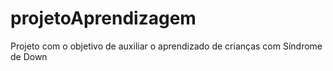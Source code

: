 # projetoAprendizagem
Projeto com o objetivo de auxiliar o aprendizado de crianças com Síndrome de Down
